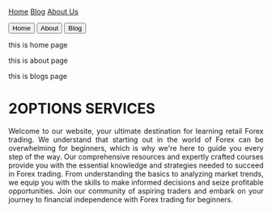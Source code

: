 


<html>
<head><meta charset="utf 1">
<title>2OPTIONS SERVICES</title>
<meta name="description" content="Unlock the world of Forex trading for beginners with our comprehensive learning platform. Master the art of retail Forex trading and seize financial opportunities. Start your journey today!">
<meta name="keywords" content="forex trading for beginners, forex trading, beginner's guide">
<style>

.tab-container { overflow: hidden; }

.tab { background-color: black;
      border: none;
       color: white;
      padding: 10px 20px;
       cursor: pointer;
       float: left;}

.tab:hover { background-color: black;}

.tab-content { display: none;
               padding: 20px;}

.tab-content.show { display: block;}

body { background-color: black;
        font-family: san-serif;
             margin: 50px;
              color: white; 
          font-size: 30px; 
           border: 5px solid white; 
            margin: 20px;
            padding: 20px;}
.justified-paragraphs { text-align: justify;
  }

img {  margin: 20px 20px;
             width: 300px;
          max-width: 90%;
        height: auto; }

h1 { font-size: 50px;}
</style>
</head>
<body>
<div class="tab-container">
  <a href="https://twooptionsservices.github.io/2options/" class="tab">Home</a>
     <a href="blog1.html" class="tab">Blog</a>
    <a href="about.html" class="tab">About Us</a>


  <button class="tab" onclick="openTab('home')">Home</button>
  <button class="tab" onclick="openTab('about')">About</button>
  <button class="tab" onclick="openTab('blog')">Blog</button>

  <div id="home" class="tab-content">
   this is home page
  </div>

  <div id="about" class="tab-content">
    
this is about page
  </div>

  <div id="blogs" class="tab-content">
    this is blogs page
  </div>
</div>
<h1>2OPTIONS SERVICES</h1>
<p class="justified-paragraphs">Welcome to our website, your ultimate destination for learning retail Forex trading. We understand that starting out in the world of Forex can be overwhelming for beginners, which is why we're here to guide you every step of the way. Our comprehensive resources and expertly crafted courses provide you with the essential knowledge and strategies needed to succeed in Forex trading. From understanding the basics to analyzing market trends, we equip you with the skills to make informed decisions and seize profitable opportunities. Join our community of aspiring traders and embark on your journey to financial independence with Forex trading for beginners.</p>


</body>
</html>
